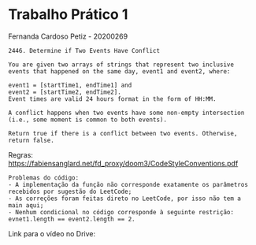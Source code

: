 #   Trabalho Prático 1   
   Fernanda Cardoso Petiz - 20200269   
   
    2446. Determine if Two Events Have Conflict
   
    You are given two arrays of strings that represent two inclusive events that happened on the same day, event1 and event2, where:

    event1 = [startTime1, endTime1] and
    event2 = [startTime2, endTime2].
    Event times are valid 24 hours format in the form of HH:MM.

    A conflict happens when two events have some non-empty intersection (i.e., some moment is common to both events).

    Return true if there is a conflict between two events. Otherwise, return false.
    
   
   Regras: https://fabiensanglard.net/fd_proxy/doom3/CodeStyleConventions.pdf 
    
    Problemas do código:
    - A implementação da função não corresponde exatamente os parâmetros recebidos por sugestão do LeetCode;
    - As correções foram feitas direto no LeetCode, por isso não tem a main aqui;
    - Nenhum condicional no código corresponde à seguinte restrição: evnet1.length == event2.length == 2.
    
   Link para o vídeo no Drive: 
